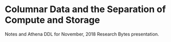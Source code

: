 # Columnar Data and the Separation of Compute and Storage

Notes and Athena DDL for November, 2018 Research Bytes presentation.
